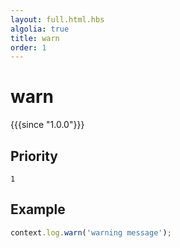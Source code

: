 ```yaml
---
layout: full.html.hbs
algolia: true
title: warn
order: 1
---
```



# warn

{{{since "1.0.0"}}}

## Priority

`1`

## Example

```js
context.log.warn('warning message');
```
